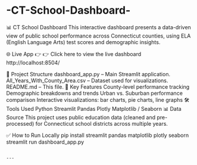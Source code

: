 # -CT-School-Dashboard-
📊 CT School Dashboard
This interactive dashboard presents a data-driven view of public school performance across Connecticut counties, using ELA (English Language Arts) test scores and demographic insights.

🌐 Live App
👉 👉 Click here to view the live dashboard http://localhost:8504/

📁 Project Structure
dashboard_app.py – Main Streamlit application.
All_Years_With_County_Area.csv – Dataset used for visualizations.
README.md – This file.
📌 Key Features
County-level performance tracking
Demographic breakdowns and trends
Urban vs. Suburban performance comparison
Interactive visualizations: bar charts, pie charts, line graphs
🛠️ Tools Used
Python
Streamlit
Pandas
Plotly
Matplotlib / Seaborn
📊 Data Source
This project uses public education data (cleaned and pre-processed) for Connecticut school districts across multiple years.

✅ How to Run Locally
pip install streamlit pandas matplotlib plotly seaborn
streamlit run dashboard_app.py
```  ← this closes the code block properly

---

